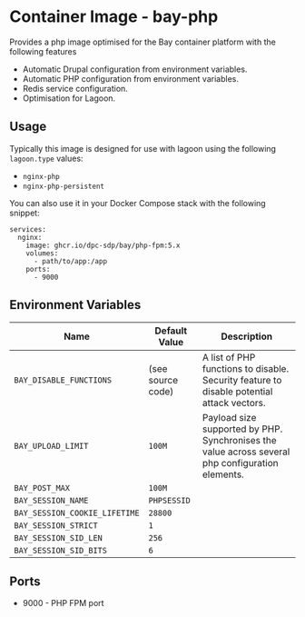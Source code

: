 # Container Image - bay-php

Provides a php image optimised for the Bay container platform with the following features

- Automatic Drupal configuration from environment variables.
- Automatic PHP configuration from environment variables.
- Redis service configuration.
- Optimisation for Lagoon.

## Usage

Typically this image is designed for use with lagoon using the following `lagoon.type` values:

- `nginx-php`
- `nginx-php-persistent`

You can also use it in your Docker Compose stack with the following snippet:

```
services:
  nginx:
    image: ghcr.io/dpc-sdp/bay/php-fpm:5.x
    volumes:
      - path/to/app:/app
    ports:
      - 9000
```

## Environment Variables

| Name | Default Value | Description |
|------|---------------|-------------|
| `BAY_DISABLE_FUNCTIONS` | (see source code) | A list of PHP functions to disable. Security feature to disable potential attack vectors. |
| `BAY_UPLOAD_LIMIT` | `100M` | Payload size supported by PHP. Synchronises the value across several php configuration elements. |
| `BAY_POST_MAX` | `100M` |  |
| `BAY_SESSION_NAME` | `PHPSESSID` |   |
| `BAY_SESSION_COOKIE_LIFETIME` | `28800` |   |
| `BAY_SESSION_STRICT` | `1` |   |
| `BAY_SESSION_SID_LEN` | `256` |   |
| `BAY_SESSION_SID_BITS` | `6` |   |

## Ports

- 9000 - PHP FPM port
